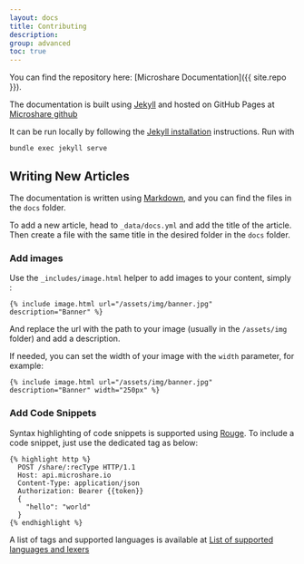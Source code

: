 ```yaml
---
layout: docs
title: Contributing
description: 
group: advanced
toc: true
---
```


You can find the repository here: [Microshare Documentation]({{ site.repo }}).

The documentation is built using [Jekyll](https://jekyllrb.com/) and hosted on GitHub Pages at [Microshare github](https://microshare.github.io/) 

It can be run locally by following the [Jekyll installation](https://jekyllrb.com/docs/installation/) instructions.
Run with

 ```bundle exec jekyll serve```

## Writing New Articles
The documentation is written using [Markdown](https://daringfireball.net/projects/markdown/), and you can find the files in the `docs` folder.

To add a new article, head to `_data/docs.yml` and add the title of the article.
Then create a file with the same title in the desired folder in the `docs` folder.

### Add images
Use the `_includes/image.html` helper to add images to your content, simply :

`{% include image.html url="/assets/img/banner.jpg" description="Banner" %}`

And replace the url with the path to your image (usually in the `/assets/img` folder) and add a description.

If needed, you can set the width of your image with the `width` parameter, for example:

`{% include image.html url="/assets/img/banner.jpg" description="Banner" width="250px" %}`

### Add Code Snippets
Syntax highlighting of code snippets is supported using [Rouge](http://rouge.jneen.net/).
To include a code snippet, just use the dedicated tag as below:

```
{% highlight http %}
  POST /share/:recType HTTP/1.1
  Host: api.microshare.io
  Content-Type: application/json
  Authorization: Bearer {{token}}
  {
    "hello": "world"
  }
{% endhighlight %}
```

A list of tags and supported languages is available at [List of supported languages and lexers](https://github.com/jneen/rouge/wiki/List-of-supported-languages-and-lexers)

